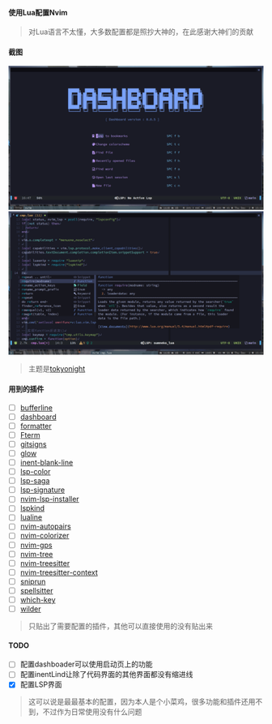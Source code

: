 #### 使用Lua配置Nvim
> 对Lua语言不太懂，大多数配置都是照抄大神的，在此感谢大神们的贡献
#### 截图
![启动页](https://github.com/forgiveboo/nvim-lua/blob/main/screenshots/dashboard.png)
![Nvim使用界面](https://github.com/forgiveboo/nvim-lua/blob/main/screenshots/nvim.png)
> 主题是[tokyonight](https://github.com/folke/tokyonight.nvim)
#### 用到的插件
- [ ] [bufferline](https://github.com/akinsho/bufferline.nvim)
- [ ] [dashboard](https://github.com/glepnir/dashboard-nvim)
- [ ] [formatter](https://github.com/mhartington/formatter.nvim)
- [ ] [Fterm](https://github.com/numToStr/FTerm.nvim)
- [ ] [gitsigns](https://github.com/lewis6991/gitsigns.nvim)
- [ ] [glow](https://github.com/ellisonleao/glow.nvim)
- [ ] [inent-blank-line](https://github.com/lukas-reineke/indent-blankline.nvim)
- [ ] [lsp-color](https://github.com/folke/lsp-colors.nvim)
- [ ] [lsp-saga](https://github.com/glepnir/lspsaga.nvim)
- [ ] [lsp-signature](https://github.com/ray-x/lsp_signature.nvim)
- [ ] [nvim-lsp-installer](https://github.com/williamboman/nvim-lsp-installer)
- [ ] [lspkind](https://github.com/onsails/lspkind-nvim)
- [ ] [lualine](https://github.com/nvim-lualine/lualine.nvim)
- [ ] [nvim-autopairs](https://github.com/windwp/nvim-autopairs)
- [ ] [nvim-colorizer](https://github.com/norcalli/nvim-colorizer.lua)
- [ ] [nvim-gps](https://github.com/SmiteshP/nvim-gps)
- [ ] [nvim-tree](https://github.com/kyazdani42/nvim-tree.lua)
- [ ] [nvim-treesitter](https://github.com/nvim-treesitter/nvim-treesitter)
- [ ] [nvim-treesitter-context](https://github.com/romgrk/nvim-treesitter-context)
- [ ] [sniprun](https://github.com/michaelb/sniprun)
- [ ] [spellsitter](https://github.com/lewis6991/spellsitter.nvim)
- [ ] [which-key](https://github.com/folke/which-key.nvim)
- [ ] [wilder](https://github.com/gelguy/wilder.nvim)
> 只贴出了需要配置的插件，其他可以直接使用的没有贴出来
#### TODO
- [ ] 配置dashboader可以使用启动页上的功能
- [ ] 配置inentLind让除了代码界面的其他界面都没有缩进线
- [X] 配置LSP界面
> 这可以说是最最基本的配置，因为本人是个小菜鸡，很多功能和插件还用不到，不过作为日常使用没有什么问题
